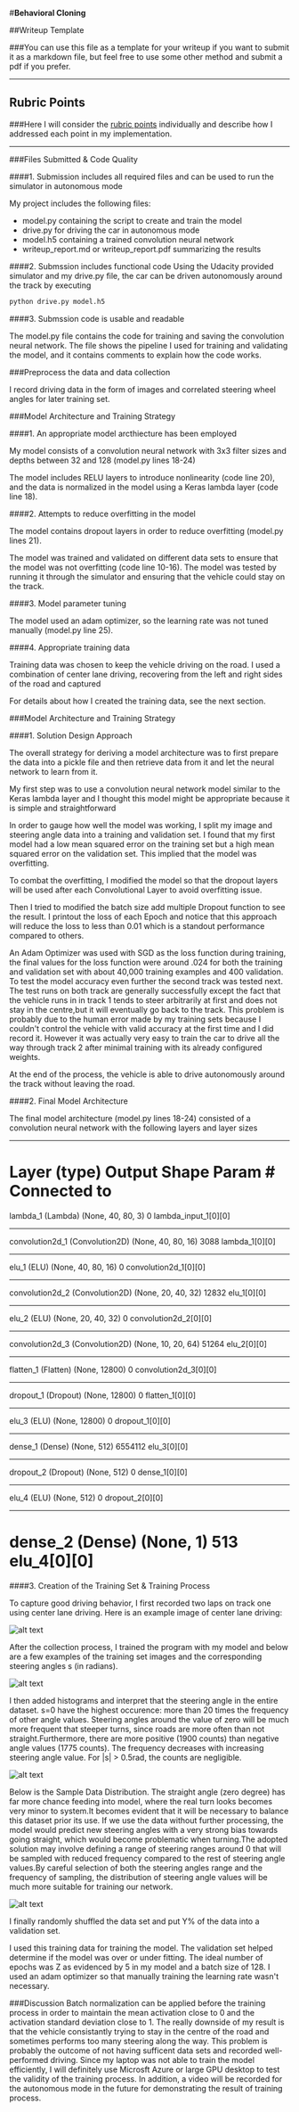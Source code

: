#**Behavioral Cloning**

##Writeup Template

###You can use this file as a template for your writeup if you want to submit it as a markdown file, but feel free to use some other method and submit a pdf if you prefer.

---


[//]: # (Image References)

[image1]: ./images/steering_angle.png "Streering angle"
[image2]: ./images/training_set.png "training"
[image3]: ./images/recovery_image.gif "Recovery"
[image4]: ./images/histogram.png "Histogram Image"



## Rubric Points
###Here I will consider the [rubric points](https://review.udacity.com/#!/rubrics/432/view) individually and describe how I addressed each point in my implementation.  

---
###Files Submitted & Code Quality

####1. Submission includes all required files and can be used to run the simulator in autonomous mode

My project includes the following files:
* model.py containing the script to create and train the model
* drive.py for driving the car in autonomous mode
* model.h5 containing a trained convolution neural network
* writeup_report.md or writeup_report.pdf summarizing the results

####2. Submssion includes functional code
Using the Udacity provided simulator and my drive.py file, the car can be driven autonomously around the track by executing
```sh
python drive.py model.h5
```

####3. Submssion code is usable and readable

The model.py file contains the code for training and saving the convolution neural network. The file shows the pipeline I used for training and validating the model, and it contains comments to explain how the code works.

###Preprocess the data and data collection

I record driving data in the form of images and correlated steering wheel angles
for later training set.

###Model Architecture and Training Strategy

####1. An appropriate model arcthiecture has been employed

My model consists of a convolution neural network with 3x3 filter sizes and depths between 32 and 128 (model.py lines 18-24)

The model includes RELU layers to introduce nonlinearity (code line 20), and the data is normalized in the model using a Keras lambda layer (code line 18).

####2. Attempts to reduce overfitting in the model

The model contains dropout layers in order to reduce overfitting (model.py lines 21).

The model was trained and validated on different data sets to ensure that the model was not overfitting (code line 10-16). The model was tested by running it through the simulator and ensuring that the vehicle could stay on the track.

####3. Model parameter tuning

The model used an adam optimizer, so the learning rate was not tuned manually (model.py line 25).

####4. Appropriate training data

Training data was chosen to keep the vehicle driving on the road. I used a combination of center lane driving, recovering from the left and right sides of the road and captured

For details about how I created the training data, see the next section.

###Model Architecture and Training Strategy

####1. Solution Design Approach

The overall strategy for deriving a model architecture was to first prepare the data into a pickle file and then retrieve data from it and let the neural network to learn from it.

My first step was to use a convolution neural network model similar to the Keras lambda layer and I thought this model might be appropriate because it is simple and straightforward

In order to gauge how well the model was working, I split my image and steering angle data into a training and validation set. I found that my first model had a low mean squared error on the training set but a high mean squared error on the validation set. This implied that the model was overfitting.

To combat the overfitting, I modified the model so that the dropout layers will
be used after each Convolutional Layer to avoid overfitting issue.

Then I tried to modified the batch size add multiple Dropout function to see the result. I printout the loss of each Epoch and notice that this approach will reduce the loss to less than 0.01 which is a standout performance compared to others.

An Adam Optimizer was used with SGD as the loss function during training, the final values for the loss function were around .024 for both the training and validation set with about 40,000 training examples and 400 validation. To test the model accuracy even further the second track was tested next. The test runs on both track are generally successfully except the fact that the vehicle runs in in track 1 tends to steer arbitrarily at first and does not stay in the centre,but it will eventually go back to the track. This problem is probably due to the human error made by my training sets because I couldn't control the vehicle with valid accuracy at the first time and I did record it. However it was actually very easy to train the car to drive all the way through track 2 after minimal training with its already configured weights.

At the end of the process, the vehicle is able to drive autonomously around the track without leaving the road.

####2. Final Model Architecture

The final model architecture (model.py lines 18-24) consisted of a convolution neural network with the following layers and layer sizes

____________________
Layer (type)                     Output Shape          Param #     Connected to                     
=========================================================================================
lambda_1 (Lambda)                (None, 40, 80, 3)     0   lambda_input_1[0][0]             
____________________________________________________________________________________________________
convolution2d_1 (Convolution2D)  (None, 40, 80, 16)    3088        lambda_1[0][0]                   
____________________________________________________________________________________________________
elu_1 (ELU)                      (None, 40, 80, 16)    0           convolution2d_1[0][0]            
____________________________________________________________________________________________________
convolution2d_2 (Convolution2D)  (None, 20, 40, 32)    12832       elu_1[0][0]                      
____________________________________________________________________________________________________
elu_2 (ELU)                      (None, 20, 40, 32)    0           convolution2d_2[0][0]            
____________________________________________________________________________________________________
convolution2d_3 (Convolution2D)  (None, 10, 20, 64)    51264       elu_2[0][0]                      
____________________________________________________________________________________________________
flatten_1 (Flatten)              (None, 12800)         0           convolution2d_3[0][0]            
____________________________________________________________________________________________________
dropout_1 (Dropout)              (None, 12800)         0           flatten_1[0][0]                  
____________________________________________________________________________________________________
elu_3 (ELU)                      (None, 12800)         0           dropout_1[0][0]                  
____________________________________________________________________________________________________
dense_1 (Dense)                  (None, 512)           6554112     elu_3[0][0]                      
____________________________________________________________________________________________________
dropout_2 (Dropout)              (None, 512)           0           dense_1[0][0]                    
____________________________________________________________________________________________________
elu_4 (ELU)                      (None, 512)           0           dropout_2[0][0]                  
____________________________________________________________________________________________________
dense_2 (Dense)                  (None, 1)             513         elu_4[0][0]                      
================================================================================

####3. Creation of the Training Set & Training Process

To capture good driving behavior, I first recorded two laps on track one using center lane driving. Here is an example image of center lane driving:


![alt text][image3]


After the collection process, I trained the program with my model and below are a few examples of the training set images and the corresponding steering angles s (in radians).

![alt text][image2]

I then added histograms and interpret that the steering angle in the entire dataset. s=0 have the highest occurence: more than 20 times the frequency of other angle values. Steering angles around the value of zero will be much more frequent that steeper turns, since roads are more often than not straight.Furthermore, there are more positive (1900 counts) than negative angle values (1775 counts). The frequency decreases with increasing steering angle value. For |s| > 0.5rad, the counts are negligible.


![alt text][image1]

Below is the Sample Data Distribution. The straight angle (zero degree) has far more chance feeding into model, where the real turn looks becomes very minor to system.It becomes evident that it will be necessary to balance this dataset prior its use. If we use the data without further processing, the model would predict new steering angles with a very strong bias towards going straight, which would become problematic when turning.The adopted solution may involve defining a range of steering ranges around 0 that will be sampled with reduced frequency compared to the rest of steering angle values.By careful selection of both the steering angles range and the frequency of sampling, the distribution of steering angle values will be much more suitable for training our network.

![alt text][image4]

I finally randomly shuffled the data set and put Y% of the data into a validation set.

I used this training data for training the model. The validation set helped determine if the model was over or under fitting. The ideal number of epochs was Z as evidenced by 5 in my model and a batch size of 128. I used an adam optimizer so that manually training the learning rate wasn't necessary.


###Discussion
 Batch normalization can be applied before the training process in order to maintain the mean activation
close to 0 and the activation standard deviation close to 1. The really downside of my result is that the vehicle consistantly trying to stay in the centre of the road and sometimes performs too many steering along the way. This problem is probably the outcome of not having sufficent data sets and recorded well-performed driving. Since my laptop was not able to train the model efficiently, I will definitely use Microsft Azure or large GPU desktop to test the validity of the training process. In addition, a video will be recorded for the autonomous mode in the future for demonstrating the result of training process.